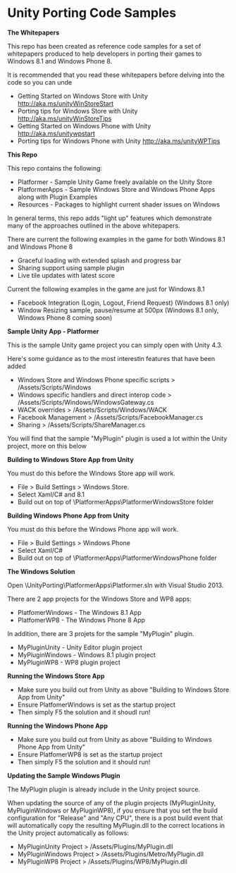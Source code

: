 Unity Porting Code Samples
==========================

**The Whitepapers**

This repo has been created as reference code samples for a set of whitepapers produced to help developers in 
porting their games to Windows 8.1 and Windows Phone 8.

It is recommended that you read these whitepapers before delving into the code so you can unde

- Getting Started on Windows Store with Unity http://aka.ms/unityWinStoreStart
- Porting tips for Windows Store with Unity http://aka.ms/unityWinStoreTips
- Getting Started on Windows Phone with Unity http://aka.ms/unitywpstart
- Porting tips for Windows Phone with Unity http://aka.ms/unityWPTips

**This Repo**

This repo contains the following:

-  Platformer - Sample Unity Game freely available on the Unity Store
-  PlatformerApps - Sample Windows Store and Windows Phone Apps along with Plugin Examples
-  Resources -  Packages to highlight current shader issues on Windows

In general terms, this repo adds "light up" features which demonstrate many of the approaches outlined in the above 
whitepapers. 

There are current the following examples in the game for both Windows 8.1 and Windows Phone 8

- Graceful loading with extended splash and progress bar
- Sharing support using sample plugin
- Live tile updates with latest score 

Current the following examples in the game are just for Windows 8.1

- Facebook Integration (Login, Logout, Friend Request) (Windows 8.1 only)
- Window Resizing sample, pause/resume at 500px (Windows 8.1 only, Windows Phone 8 coming soon)

**Sample Unity App - Platformer**

This is the sample Unity game project you can simply open with Unity 4.3.

Here's some guidance as to the most interestin features that have been added

- Windows Store and Windows Phone specific scripts > /Assets/Scripts/Windows
- Windows specific handlers and direct interop code > /Assets/Scripts/Windows/WindowsGateway.cs
- WACK overrides > /Assets/Scripts/Windows/WACK
- Facebook Management > /Assets/Scripts/FacebookManager.cs
- Sharing > /Assets/Scripts/ShareManager.cs

You will find that the sample "MyPlugin" plugin is used a lot within the Unity project, more on this below

**Building to Windows Store App from Unity**

You must do this before the Windows Store app will work.

- File > Build Settings > Windows Store. 
- Select Xaml/C# and 8.1
- Build out on top of \PlatformerApps\PlatformerWindowsStore folder

**Building Windows Phone App from Unity**

You must do this before the Windows Phone app will work.

- File > Build Settings > Windows Phone
- Select Xaml/C# 
- Build out on top of \PlatformerApps\PlatformerWindowsPhone folder

**The Windows Solution**

Open \UnityPorting\PlatformerApps\Platformer.sln with Visual Studio 2013. 

There are 2 app projects for the Windows Store and WP8 apps:

- PlatfomerWindows - The Windows 8.1 App
- PlatfomerWP8 - The Windows Phone 8 App
 
In addition, there are 3 projets for the sample "MyPlugin" plugin.

- MyPluginUnity - Unity Editor plugin project
- MyPluginWindows - Windows 8.1 plugin project
- MyPluginWP8 - WP8 plugin project

**Running the Windows Store App**

- Make sure you build out from Unity as above "Building to Windows Store App from Unity"
- Ensure PlatfomerWindows is set as the startup project
- Then simply F5 the solution and it shoudl run!

**Running the Windows Phone App**

- Make sure you build out from Unity as above "Building to Windows Phone App from Unity"
- Ensure PlatfomerWP8 is set as the startup project
- Then simply F5 the solution and it should run!

**Updating the Sample Windows Plugin**

The MyPlugin plugin is already include in the Unity project source. 

When updating the source of any of the plugin projects (MyPluginUnity, MyPluginWindows or MyPluginWP8), if you ensure 
that you set the build configuration for "Release" and "Any CPU", there is a post build event that will automatically 
copy the resulting MyPlugin.dll to the correct locations in the Unity project automatically as follows:

- MyPluginUnity Project > /Assets/Plugins/MyPlugin.dll 
- MyPluginWindows Project > /Assets/Plugins/Metro/MyPlugin.dll
- MyPluginWP8 Project > /Assets/Plugins/WP8/MyPlugin.dll



